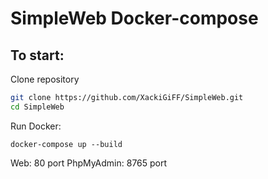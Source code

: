 # SimpleWeb Docker-compose

## To start:

Clone repository
```bash
git clone https://github.com/XackiGiFF/SimpleWeb.git
cd SimpleWeb
```

Run Docker:
```
docker-compose up --build
```

Web: 80 port
PhpMyAdmin: 8765 port
